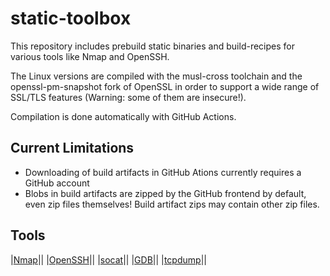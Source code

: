 # static-toolbox

This repository includes prebuild static binaries and build-recipes for various tools like Nmap and OpenSSH.

The Linux versions are compiled with the musl-cross toolchain and the openssl-pm-snapshot fork of OpenSSL in order to support a wide range of SSL/TLS features (Warning: some of them are insecure!).

Compilation is done automatically with GitHub Actions.

## Current Limitations

* Downloading of build artifacts in GitHub Ations currently requires a GitHub account
* Blobs in build artifacts are zipped by the GitHub frontend by default, even zip files themselves! Build artifact zips may contain other zip files.

## Tools

|[Nmap](https://github.com/ernw/static-toolbox/actions?query=workflow%3A%22Nmap%22)||
|[OpenSSH](https://github.com/ernw/static-toolbox/actions?query=workflow%3A%22OpenSSH%22)||
|[socat](https://github.com/ernw/static-toolbox/actions?query=workflow%3A%22socat%22)||
|[GDB](https://github.com/ernw/static-toolbox/actions?query=workflow%3AGDB)||
|[tcpdump](https://github.com/ernw/static-toolbox/actions?query=workflow%3A%22tcpdump%22)||

